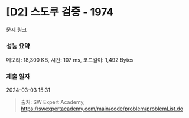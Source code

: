 # [D2] 스도쿠 검증 - 1974 

[문제 링크](https://swexpertacademy.com/main/code/problem/problemDetail.do?contestProbId=AV5Psz16AYEDFAUq) 

### 성능 요약

메모리: 18,300 KB, 시간: 107 ms, 코드길이: 1,492 Bytes

### 제출 일자

2024-03-03 15:31



> 출처: SW Expert Academy, https://swexpertacademy.com/main/code/problem/problemList.do